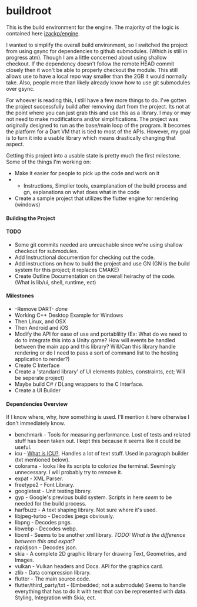 # buildroot
This is the build environment for the engine. The majority of the logic is contained here [izackp/engine](https://github.com/izackp/engine).

I wanted to simplify the overall build environment, so I switched the project from using gsync for dependencies to github submodules. (Which is still in progress atm). Though I am a little concerned about using shallow checkout. If the dependency doesn't follow the remote HEAD commit closely then it won't be able to properly checkout the module. This still allows use to have a local repo way smaller than the 2GB it would normally take. Also, people more than likely already know how to use git submodules over gsync.

For whoever is reading this, I still have a few more things to do. I've gotten the project successfully build after removing dart from the project. Its not at the point where you can just grab this and use this as a library. I may or may not need to make modifications and/or simplifications. The project was originally designed to run as the base/main loop of the program. It becomes the platform for a Dart VM that is tied to most of the APIs. However, my goal is to turn it into a usable library which means drastically changing that aspect.

Getting this project into a usable state is pretty much the first milestone.
Some of the things I'm working on:
* Make it easier for people to pick up the code and work on it
* * Instructions, Simplier tools, examplanation of the build process and gn, explanations on what does what in the code
* Create a sample project that utilizes the flutter engine for rendering (windows)

#### Building the Project

#### TODO
* Some git commits needed are unreachable since we're using shallow checkout for submodules. 
* Add Instructional documention for checking out the code.
* Add instructions on how to build the project and use GN (GN is the build system for this project; it replaces CMAKE)
* Create Outline Documentation on the overall heirachy of the code. (What is lib/ui, shell, runtime, ect)

#### Milestones
* -Remove DART- _done_
* Working C++ Desktop Example for Windows
* Then Linux, and OSX
* Then Android and iOS
* Modify the API for ease of use and portablility (Ex: What do we need to do to integrate this into a Unity game? How will events be handled between the main app and this library? Will/Can this library handle rendering or do I need to pass a sort of command list to the hosting application to render?)
* Create C Interface
* Create a 'standard library' of UI elements (tables, constraints, ect; Will be seperate project)
* Maybe build C# / DLang wrappers to the C Interface.
* Create a UI Builder

#### Dependencies Overview
If I know where, why, how something is used. I'll mention it here otherwise I don't immediately know.
* benchmark - Tools for measuring performance. Lost of tests and related stuff has been taken out. I kept this because it seems like it could be useful.
* icu - [What is ICU?](http://site.icu-project.org/#TOC-What-is-ICU-). Handles a lot of text stuff. Used in paragraph builder (txt mentioned below).
* colorama - looks like its scripts to colorize the terminal. Seemingly unnecessary. I will probably try to remove it.
* expat - XML Parser.
* freetype2 - Font Library.
* googletest - Unit testing library.
* gyp - Google's previous build system. Scripts in here _seem_ to be needed for the build process.
* harfbuzz - A text shaping library. Not sure where it's used.
* libjpeg-turbo - Decodes jpegs obviously.
* libpng - Decodes pngs.
* libwebp - Decodes webp.
* libxml - Seems to be another xml library. _TODO: What is the difference between this and expat?_
* rapidjson - Decodes json.
* skia - A complete 2D graphic library for drawing Text, Geometries, and Images.
* vulkan - Vulkan headers and Docs. API for the graphics card.
* zlib - Data compression library.
* flutter - The main source code.
* flutter/third_party/txt - (Embedded; not a submodule) Seems to handle everything that has to do it with text that can be represented with data. Styling, Integration with Skia, ect.